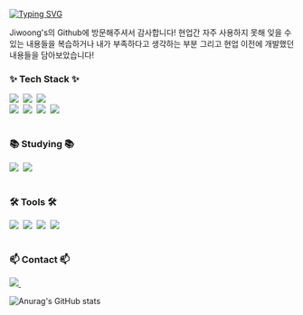 <a href="https://git.io/typing-svg"><img src="https://readme-typing-svg.demolab.com?font=Fira+Code&size=19&pause=1000&color=0E1EBF&width=435&lines=Hi!+there.+Welcome+to+Jiwoong's+Github" alt="Typing SVG" /></a>
<!--타이틀 부분-->
<div >
Jiwoong's의 Github에 방문해주셔서 감사합니다!
현업간 자주 사용하지 못해 잊을 수 있는 내용들을 복습하거나 내가 부족하다고 생각하는 부분 그리고 현업 이전에 개발했던 내용들을 담아보았습니다!
</div>

<!--내용 부분-->
<h3>✨ Tech Stack ✨</h3>
<div>
  <img src="https://img.shields.io/badge/react-20232a.svg?style=for-the-badge&logo=react&logoColor=61DAFB" />&nbsp
  <img src="https://img.shields.io/badge/javascript-F7DF1E.svg?style=for-the-badge&logo=javascript&logoColor=20232a" />&nbsp
  <img src="https://img.shields.io/badge/html5-E34F26.svg?style=for-the-badge&logo=html5&logoColor=white" />&nbsp
</div>

<div>
  <img src="https://img.shields.io/badge/styled--components-DB7093?style=for-the-badge&logo=styled-components&logoColor=ffd35b" />&nbsp
  <img src="https://img.shields.io/badge/React%20Query-FF4154?style=for-the-badge&logo=react%20query&logoColor=white" />&nbsp
  <img src="https://img.shields.io/badge/css3-1572B6.svg?style=for-the-badge&logo=css3&logoColor=white" />&nbsp
<img src="https://img.shields.io/badge/python-3670A0?style=for-the-badge&logo=python&logoColor=ffdd54" />&nbsp
</div>


<br>

<h3 >📚 Studying 📚</h3>
<div >
  <img src="https://img.shields.io/badge/typescript-007ACC.svg?style=for-the-badge&logo=typescript&logoColor=white" />&nbsp
  <img src="https://img.shields.io/badge/Recoil-3578E5?style=for-the-badge&logo=recoil&logoColor=white" />&nbsp
</div>

<br>

<h3 >🛠 Tools 🛠</h3>
<div >
  <img src="https://img.shields.io/badge/git-F05033.svg?style=for-the-badge&logo=git&logoColor=white" />&nbsp
  <img src="https://img.shields.io/badge/github-181717.svg?style=for-the-badge&logo=github&logoColor=white" />&nbsp
  <img src="https://img.shields.io/badge/Notion-F3F3F3.svg?style=for-the-badge&logo=notion&logoColor=black" />&nbsp
  <img src="https://img.shields.io/badge/VSCode-2C2C32.svg?style=for-the-badge&logo=visual-studio-code&logoColor=22ABF3" />&nbsp
</div>

<br>

<h3 >📫 Contact 📫</h3>
<div >
  <a href="mailto:hcy6654@gmail.com">
    <img
      src="https://img.shields.io/badge/hcy6654@gmail.com-D14836?style=for-the-badge&logo=gmail&logoColor=white"/>&nbsp
  </a>
</div>

![Anurag's GitHub stats](https://github-readme-stats.vercel.app/api?username=hcy6654&show_icons=true&theme=radical)
